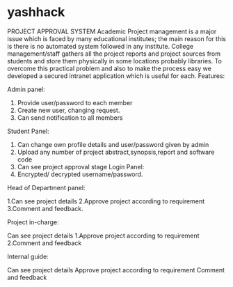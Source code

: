 # yashhack
PROJECT APPROVAL SYSTEM
          Academic Project management is a major issue which is faced by many educational institutes; the main reason for this is there is no automated system followed in any institute. College management/staff gathers all the project reports and project sources from students and store them physically in some locations probably libraries. To overcome this practical problem and also to make the process easy we developed a secured intranet application which is useful for each.
Features:

Admin panel:
1.	Provide user/password to each member
2.	Create new user, changing request.
3.	Can send notification to all members

Student Panel:
1.	Can change own profile details and user/password given by admin
2.	Upload any number of project abstract,synopsis,report and software code
3.	Can see project approval stage
Login Panel:
1.	Encrypted/ decrypted username/password.

Head of Department panel:

1.Can see project details
2.Approve project according to requirement
3.Comment and feedback.

Project in-charge:

Can see project details
1.Approve project according to requirement
2.Comment and feedback

Internal guide:

Can see project details
Approve project according to requirement
Comment and feedback

